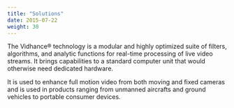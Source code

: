 ```yaml
---
title: "Solutions"
date: 2015-07-22
weight: 30
---
```


The Vidhance® technology is a modular and highly optimized suite of filters, algorithms, and analytic functions for real-time processing of live video streams. It brings capabilities to a standard computer unit that would otherwise need dedicated hardware.

It is used to enhance full motion video from both moving and fixed cameras and is used in products ranging from unmanned aircrafts and ground vehicles to portable consumer devices.
